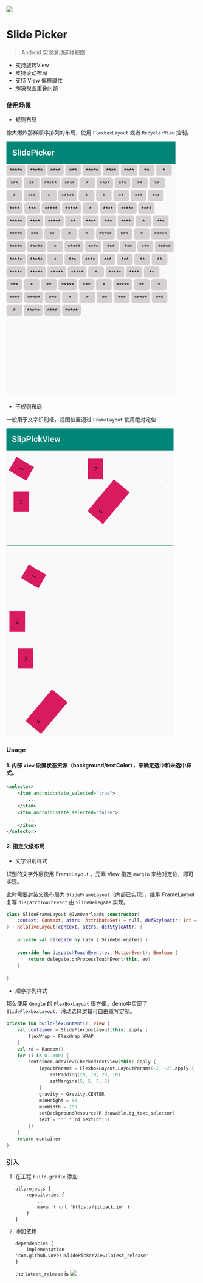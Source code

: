
[![](https://jitpack.io/v/Vove7/SlidePickerView.svg)](https://jitpack.io/#Vove7/SlidePicker)

# Slide Picker

> Android 实现滑动选择视图

- 支持旋转View
- 支持滚动布局
- 支持 View 偏移属性
- 解决视图重叠问题

### 使用场景


- 规则布局

像大爆炸那样顺序排列的布局，使用 `FlexboxLayout` 或者 `RecyclerView` 控制。

![](screenshots/demo1.gif)


- 不规则布局

一般用于文字识别框，视图位置通过 `FrameLayout` 使用绝对定位

![](screenshots/demo.gif)


### Usage

#### 1. 内部 `View` 设置状态资源（background/textColor），来确定选中和未选中样式。

```xml
<selector>
    <item android:state_selected="true">
        ...
    </item>
    <item android:state_selected="false">
        ...
    </item>
</selector>
```

#### 2. 指定父级布局


- 文字识别样式

识别的文字外层使用 FrameLayout ，元素 View 指定 `margin` 来绝对定位，即可实现。


此时需要封装父级布局为 `SlideFrameLayout`（内部已实现），继承 FrameLayout 复写 `dispatchTouchEvent` 由 `SlideDelegate` 实现。


```kotlin
class SlideFrameLayout @JvmOverloads constructor(
    context: Context, attrs: AttributeSet? = null, defStyleAttr: Int = 0
) : RelativeLayout(context, attrs, defStyleAttr) {

    private val delegate by lazy { SlideDelegate() }

    override fun dispatchTouchEvent(ev: MotionEvent): Boolean {
        return delegate.onProcessTouchEvent(this, ev)
    }

}
```


- 顺序排列样式

那么使用 `Google` 的 `FlexBoxLayout` 很方便。demo中实现了 `SlideFlexboxLayout`，滑动选择逻辑可自由重写定制。


```kotlin
private fun buildFlexContent(): View {
    val container = SlideFlexboxLayout(this).apply {
        flexWrap = FlexWrap.WRAP
    }
    val rd = Random()
    for (i in 0..100) {
        container.addView(CheckedTextView(this).apply {
            layoutParams = FlexboxLayout.LayoutParams(-2, -2).apply {
                setPadding(20, 10, 20, 10)
                setMargins(5, 5, 5, 5)
            }
            gravity = Gravity.CENTER
            minHeight = 60
            minWidth = 100
            setBackgroundResource(R.drawable.bg_text_selector)
            text = "*" * rd.nextInt(5)
        })
    }
    return container
}
```


### 引入

1. 在工程 `build.gradle` 添加

    ```
    allprojects {
        repositories {
            ...
            maven { url 'https://jitpack.io' }
        }
    }
    ```


2. 添加依赖

    ```
    dependencies {
        implementation 'com.github.Vove7:SlidePickerView:latest_release'
    }
    ```

    the `latest_release` is ![](https://jitpack.io/v/Vove7/SlidePickerView.svg)
